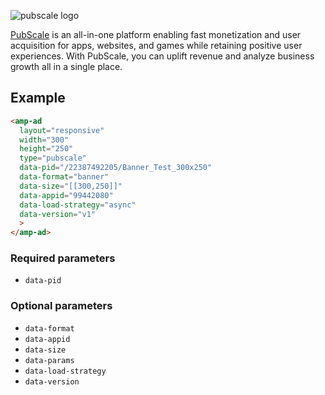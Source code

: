 ![pubscale logo](https://static.pubscale.com/assets/logo/pubscale-w-bg.svg)

[PubScale](https://pubscale.com) is an all-in-one platform enabling fast monetization and user acquisition for apps, websites, and games while retaining positive user experiences. With PubScale, you can uplift revenue and analyze business growth all in a single place.

## Example

```html
<amp-ad
  layout="responsive"
  width="300"
  height="250"
  type="pubscale"
  data-pid="/22387492205/Banner_Test_300x250"
  data-format="banner"
  data-size="[[300,250]]"
  data-appid="99442080"
  data-load-strategy="async"
  data-version="v1"
  >
</amp-ad>
```

### Required parameters

-   `data-pid`

### Optional parameters

-   `data-format`
-   `data-appid`
-   `data-size`
-   `data-params`
-   `data-load-strategy`
-   `data-version`

